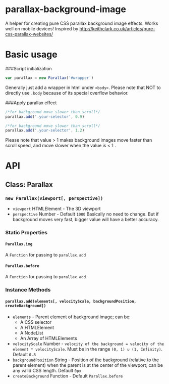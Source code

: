 # parallax-background-image
A helper for creating pure CSS parallax background image effects. Works well on mobile devices!
Inspired by <http://keithclark.co.uk/articles/pure-css-parallax-websites/>
# Basic usage
###Script initialization
```javascript
var parallax = new Parallax('#wrapper')
```
Generally just add a wrapper in html under `<body>`.
Please note that NOT to directly use `.body` because of its special overflow behavior.

###Apply parallax effect
```javascript
/*for background move slower than scroll*/
parallax.add('.your-selector', 0.9)

/*for background move slower than scroll*/
parallax.add('.your-selector', 1.2)
```
Please note that value > 1 makes background images move faster than scroll speed, and move slower when the value is < 1 .

# API

## Class: Parallax

### `new Parallax(viewport[, perspective])`

* `viewport` HTMLElement - The 3D viewport
* `perspective` Number - Default `1000`
Basically no need to change. But if background moves very fast, bigger value will have a better accuracy.

### Static Properties

#### `Parallax.img`
A `Function` for passing to `parallax.add`

#### `Parallax.before`
A `Function` for passing to `parallax.add`

### Instance Methods

#### `parallax.add(elements[, velocityScale, backgroundPosition, createBackground])`
* `elements` - Parent element of background image; can be:
  * A CSS selector
  * A HTMLElement
  * A NodeList
  * An Array of HTMLElements
* `velocityScale` Number - `velocity of the background = velocity of the element * velocityScale`. Must be in the range `(0, 1) ∪ (1, Infinity)`. Default `0.8`
* `backgroundPosition` String - Position of the background (relative to the parent element) when the parent is at the center of the viewport; can be any valid CSS length. Default `0px`
* `createBackground` Function - Default `Parallax.before`

